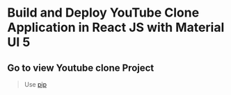 # Build and Deploy YouTube Clone Application in React JS with Material UI 5

## Go to view Youtube clone Project

> Use  [pip](https://pip.pypa.io/en/stable/)
